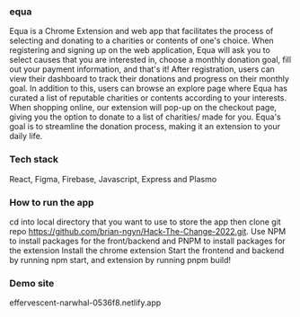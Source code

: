 ### equa
Equa is a Chrome Extension and web app that facilitates the process of selecting and donating to a charities or contents of one's choice. When registering and signing up on the web application, Equa will ask you to select causes that you are interested in, choose a monthly donation goal, fill out your payment information, and that's it! After registration, users can view their dashboard to track their donations and progress on their monthly goal. In addition to this, users can browse an explore page where Equa has curated a list of reputable charities or contents according to your interests. When shopping online, our extension will pop-up on the checkout page, giving you the option to donate to a list of charities/  made for you. Equa's goal is to streamline the donation process, making it an extension to your daily life.

### Tech stack
 React, Figma, Firebase, Javascript, Express and Plasmo

### How to run the app
cd into local directory that you want to use to store the app then clone git repo https://github.com/brian-ngyn/Hack-The-Change-2022.git.
Use NPM to install packages for the front/backend and PNPM to install packages for the extension
Install the chrome extension
Start the frontend and backend by running npm start, and extension by running pnpm build!

### Demo site
effervescent-narwhal-0536f8.netlify.app
